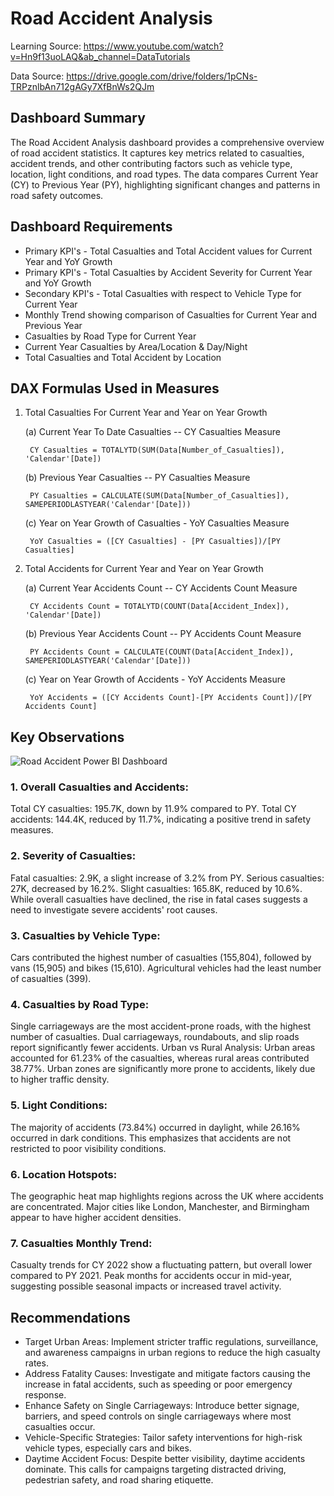 # Road Accident Analysis
Learning Source: https://www.youtube.com/watch?v=Hn9f13uoLAQ&ab_channel=DataTutorials

Data Source: https://drive.google.com/drive/folders/1pCNs-TRPznlbAn712gAGy7XfBnWs2QJm
## Dashboard Summary
The Road Accident Analysis dashboard provides a comprehensive overview of road accident statistics. It captures key metrics related to casualties, accident trends, and other contributing factors such as vehicle type, location, light conditions, and road types. The data compares Current Year (CY) to Previous Year (PY), highlighting significant changes and patterns in road safety outcomes.
## Dashboard Requirements
- Primary KPI's - Total Casualties and Total Accident values for Current Year and YoY Growth
- Primary KPI's - Total Casualties by Accident Severity for Current Year and YoY Growth
- Secondary KPI's - Total Casualties with respect to Vehicle Type for Current Year
- Monthly Trend showing comparison of Casualties for Current Year and Previous Year
- Casualties by Road Type for Current Year
- Current Year Casualties by Area/Location & Day/Night
- Total Casualties and Total Accident by Location
## DAX Formulas Used in Measures
1. Total Casualties For Current Year and Year on Year Growth

    (a) Current Year To Date Casualties -- CY Casualties Measure

        CY Casualties = TOTALYTD(SUM(Data[Number_of_Casualties]), 'Calendar'[Date])

    (b) Previous Year Casualties -- PY Casualties Measure
  
        PY Casualties = CALCULATE(SUM(Data[Number_of_Casualties]), SAMEPERIODLASTYEAR('Calendar'[Date]))
  
    (c) Year on Year Growth of Casualties - YoY Casualties Measure
  
        YoY Casualties = ([CY Casualties] - [PY Casualties])/[PY Casualties]
3. Total Accidents for Current Year and Year on Year Growth
   
    (a) Current Year Accidents Count -- CY Accidents Count Measure
   
        CY Accidents Count = TOTALYTD(COUNT(Data[Accident_Index]), 'Calendar'[Date])
   
    (b) Previous Year Accidents Count -- PY Accidents Count Measure
   
        PY Accidents Count = CALCULATE(COUNT(Data[Accident_Index]), SAMEPERIODLASTYEAR('Calendar'[Date]))
   
    (c) Year on Year Growth of Accidents - YoY Accidents Measure
   
        YoY Accidents = ([CY Accidents Count]-[PY Accidents Count])/[PY Accidents Count]

## Key Observations
![Road Accident Power BI Dashboard](https://github.com/user-attachments/assets/a6651c00-a557-4cb5-bdf3-74efe472ab26)
### 1. Overall Casualties and Accidents:
Total CY casualties: 195.7K, down by 11.9% compared to PY.
Total CY accidents: 144.4K, reduced by 11.7%, indicating a positive trend in safety measures.
### 2. Severity of Casualties:
Fatal casualties: 2.9K, a slight increase of 3.2% from PY.
Serious casualties: 27K, decreased by 16.2%.
Slight casualties: 165.8K, reduced by 10.6%.
While overall casualties have declined, the rise in fatal cases suggests a need to investigate severe accidents' root causes.
### 3. Casualties by Vehicle Type:
Cars contributed the highest number of casualties (155,804), followed by vans (15,905) and bikes (15,610).
Agricultural vehicles had the least number of casualties (399).
### 4. Casualties by Road Type:
Single carriageways are the most accident-prone roads, with the highest number of casualties.
Dual carriageways, roundabouts, and slip roads report significantly fewer accidents.
Urban vs Rural Analysis:
Urban areas accounted for 61.23% of the casualties, whereas rural areas contributed 38.77%.
Urban zones are significantly more prone to accidents, likely due to higher traffic density.
### 5. Light Conditions:
The majority of accidents (73.84%) occurred in daylight, while 26.16% occurred in dark conditions.
This emphasizes that accidents are not restricted to poor visibility conditions.
### 6. Location Hotspots:
The geographic heat map highlights regions across the UK where accidents are concentrated. Major cities like London, Manchester, and Birmingham appear to have higher accident densities.
### 7. Casualties Monthly Trend:
Casualty trends for CY 2022 show a fluctuating pattern, but overall lower compared to PY 2021.
Peak months for accidents occur in mid-year, suggesting possible seasonal impacts or increased travel activity.

## Recommendations
- Target Urban Areas: Implement stricter traffic regulations, surveillance, and awareness campaigns in urban regions to reduce the high casualty rates.
- Address Fatality Causes: Investigate and mitigate factors causing the increase in fatal accidents, such as speeding or poor emergency response.
- Enhance Safety on Single Carriageways: Introduce better signage, barriers, and speed controls on single carriageways where most casualties occur.
- Vehicle-Specific Strategies: Tailor safety interventions for high-risk vehicle types, especially cars and bikes.
- Daytime Accident Focus: Despite better visibility, daytime accidents dominate. This calls for campaigns targeting distracted driving, pedestrian safety, and road sharing etiquette.
